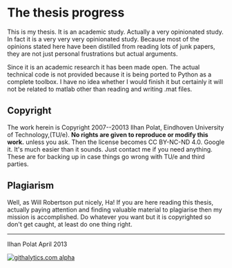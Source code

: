 # The thesis progress

This is my thesis. It is an academic study. Actually a very opinionated study.
In fact it is a very very very opinionated study. Because most of the opinions 
stated here have been distilled from reading lots of junk papers, they are not 
just personal frustrations but actual arguments.

Since it is an academic research it has been made open. The actual technical code 
is not provided because it is being ported to Python as a complete toolbox. I have 
no idea whether I would finish it but certainly it will not be related to matlab 
other than reading and writing .mat files.

## Copyright

The work herein is Copyright 2007--20013 Ilhan Polat, Eindhoven University of Technology,(TU/e).
**No rights are given to reproduce or modify this work.** unless you ask. Then the license 
becomes CC BY-NC-ND 4.0. Google it. It's much easier than it sounds. Just contact me if you need
anything. These are for backing up in case things go wrong with TU/e and third parties.

## Plagiarism

Well, as Will Robertson put nicely, Ha! If you are here reading this thesis, actually
paying attention and finding valuable material to plagiarise then my mission is
accomplished. Do whatever you want but it is copyrighted so don't get caught, at least 
do one thing right.


-----
 
Ilhan Polat
April 2013

[![githalytics.com alpha](https://cruel-carlota.pagodabox.com/9a888551c0b505781140e0887ee057ce "githalytics.com")](http://githalytics.com/veresiyesatan/boekje)